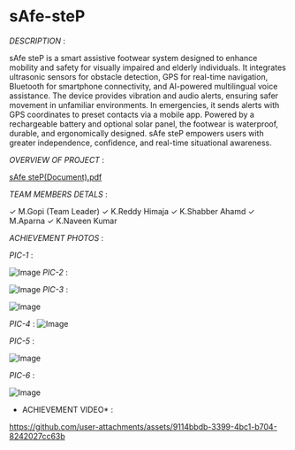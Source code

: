 # sAfe-steP

*DESCRIPTION* :


sAfe steP is a smart assistive footwear system designed to enhance mobility and safety for visually impaired and elderly individuals. It integrates ultrasonic sensors for obstacle detection, GPS for real-time navigation, Bluetooth for smartphone connectivity, and AI-powered multilingual voice assistance. The device provides vibration and audio alerts, ensuring safer movement in unfamiliar environments. In emergencies, it sends alerts with GPS coordinates to preset contacts via a mobile app. Powered by a rechargeable battery and optional solar panel, the footwear is waterproof, durable, and ergonomically designed. sAfe steP empowers users with greater independence, confidence, and real-time situational awareness.


*OVERVIEW OF PROJECT* :

[sAfe steP(Document).pdf](https://github.com/user-attachments/files/20744923/sAfe.steP.Document.pdf)


*TEAM MEMBERS DETALS* :

✓ M.Gopi (Team Leader)
✓ K.Reddy Himaja 
✓ K.Shabber Ahamd
✓ M.Aparna 
✓ K.Naveen Kumar 


*ACHIEVEMENT PHOTOS* :

  
  *PIC-1* :
   
   ![Image](https://github.com/user-attachments/assets/fc180b5c-e844-4e50-90a8-132d5530db91)
 *PIC-2* :
 
![Image](https://github.com/user-attachments/assets/bd53518f-7808-4d5f-8bb0-8ab05873cf5f)
*PIC-3* :

![Image](https://github.com/user-attachments/assets/f59066ee-49ea-4517-81fd-fb2f337df671)

*PIC-4* :
![Image](https://github.com/user-attachments/assets/13d5d53a-e880-43dc-9175-77fbc794f6c3)

*PIC-5* :

![Image](https://github.com/user-attachments/assets/c121a85b-df61-418d-b2ce-d330f3599f83)

*PIC-6* :

![Image](https://github.com/user-attachments/assets/77821c80-6bea-4329-b569-afc9fb942b8b)

* ACHIEVEMENT VIDEO* :

https://github.com/user-attachments/assets/9114bbdb-3399-4bc1-b704-8242027cc63b
   




